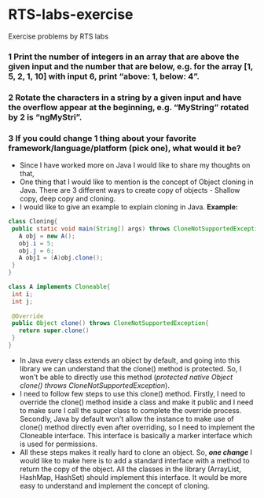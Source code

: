 # RTS-labs-exercise
Exercise problems by RTS labs

### 1  Print the number of integers in an array that are above the given input and the number that are below, e.g. for the array [1, 5, 2, 1, 10] with input 6, print “above: 1, below: 4”.

### 2  Rotate the characters in a string by a given input and have the overflow appear at the beginning, e.g. “MyString” rotated by 2 is “ngMyStri”.

### 3  If you could change 1 thing about your favorite framework/language/platform (pick one), what would it be?
 - Since I have worked more on Java I would like to share my thoughts on that,
 - One thing that I would like to mention is the concept of Object cloning in Java. There are 3 different ways to create copy of objects - Shallow copy, deep copy and cloning.
 - I would like to give an example to explain cloning in Java.
 **Example:** 
 ```java
 class Cloning{
  public static void main(String[] args) throws CloneNotSupportedException {
    A obj = new A();
    obj.i = 5;
    obj.j = 6;
    A obj1 = (A)obj.clone();
  }
 }
 
 class A implements Cloneable{
  int i;
  int j;
  
  @Override
  public Object clone() throws CloneNotSupportedException{
    return super.clone()
  }
 }
 ```
 - In Java every class extends an object by default, and going into this library we can understand that the clone() method is protected. So, I won't be able to directly use this method (*protected native Object clone() throws CloneNotSupportedException*).
 - I need to follow few steps to use this clone() method. Firstly, I need to override the clone() method inside a class and make it public and I need to make sure I call the super class to complete the override process. Secondly, Java by default won't allow the instance to make use of clone() method directly even after overriding, so I need to implement the Cloneable interface. This interface is basically a marker interface which is used for permissions.
 - All these steps makes it really hard to clone an object. So, ***one change*** I would like to make here is to add a standard interface with a method to return the copy of the object. All the classes in the library (ArrayList, HashMap, HashSet) should implement this interface. It would be more easy to understand and implement the concept of cloning.
